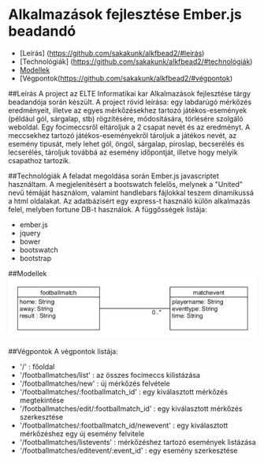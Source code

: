 # Alkalmazások fejlesztése Ember.js beadandó

- [Leírás] (https://github.com/sakakunk/alkfbead2/#leírás)
- [Technológiák] (https://github.com/sakakunk/alkfbead2/#technológiák)
- [Modellek](https://github.com/sakakunk/alkfbead2/#modellek)
- [Végpontok(https://github.com/sakakunk/alkfbead2/#végpontok)

##Leírás
A project az ELTE Informatikai kar Alkalmazások fejlesztése tárgy beadandója során készült.
A project rövid leírása: egy labdarúgó mérkőzés eredményeit, illetve az egyes mérkőzésekhez tartozó játékos-események 
(például gól, sárgalap, stb) rögzítésére, módosítására, törlésére szolgáló weboldal. Egy focimeccsről eltároljuk a
2 csapat nevét és az eredményt. A meccsekhez tartozó játékos-eseményekről tároljuk a játékos nevét, az esemény tipusát, mely lehet gól, 
öngól, sárgalap, piroslap, becserélés és lecserélés, tároljuk továbbá az esemény időpontját, illetve hogy melyik csapathoz 
tartozik. 

##Technológiák
A feladat megoldása során Ember.js javascriptet használtam. A megjelenítésért a bootswatch felelős, melynek a "United" nevű 
témáját használom, valamint handlebars fájlokkal teszem dinamikussá a html oldalakat. Az adatbázisért egy express-t használó külön 
alkalmazás felel, melyben fortune DB-t használok.
A függősségek listája:

 - ember.js
 - jquery
 - bower
 - bootswatch
 - bootstrap

##Modellek
![Adatbázis modell](https://github.com/sakakunk/alkfbead2/blob/master/gyak9/img/alkfejl2.png)

##Végpontok
A végpontok listája:
 - '/' : főoldal
 - '/footballmatches/list' : az összes focimeccs kilistázása
 - '/footballmatches/new' : új mérkőzés felvétele
 - '/footballmatches/:footballmatch_id' : egy kiválasztott mérkőzés megtekintése
 - '/footballmatches/edit/:footballmatch_id' : egy kiválasztott mérkőzés szerkesztése
 - '/footballmatches/:footballmatch_id/newevent' : egy kiválasztott mérkőzéshez egy új esemény felvitele
 - '/footballmatches/listevents' : mérkőzéshez tartozó események listázása
 - '/footballmatches/editevent/:event_id' : egy esemény szerkesztése

